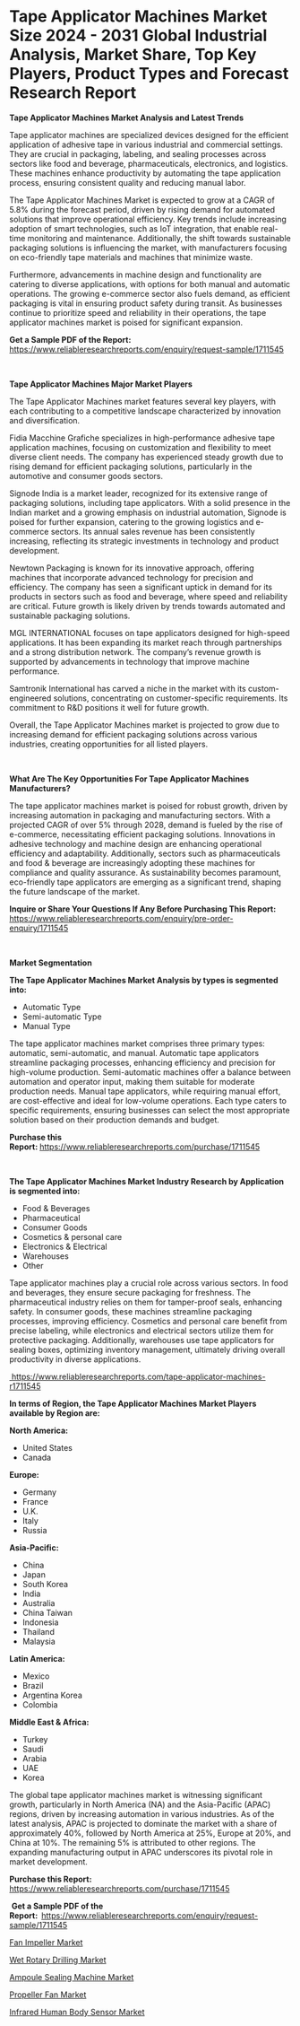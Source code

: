 <p><h1>Tape Applicator Machines Market Size 2024 - 2031 Global Industrial Analysis, Market Share, Top Key Players, Product Types and Forecast Research Report</h1></p><p><strong>Tape Applicator Machines Market Analysis and Latest Trends</strong></p>
<p><p>Tape applicator machines are specialized devices designed for the efficient application of adhesive tape in various industrial and commercial settings. They are crucial in packaging, labeling, and sealing processes across sectors like food and beverage, pharmaceuticals, electronics, and logistics. These machines enhance productivity by automating the tape application process, ensuring consistent quality and reducing manual labor.</p><p>The Tape Applicator Machines Market is expected to grow at a CAGR of 5.8% during the forecast period, driven by rising demand for automated solutions that improve operational efficiency. Key trends include increasing adoption of smart technologies, such as IoT integration, that enable real-time monitoring and maintenance. Additionally, the shift towards sustainable packaging solutions is influencing the market, with manufacturers focusing on eco-friendly tape materials and machines that minimize waste.</p><p>Furthermore, advancements in machine design and functionality are catering to diverse applications, with options for both manual and automatic operations. The growing e-commerce sector also fuels demand, as efficient packaging is vital in ensuring product safety during transit. As businesses continue to prioritize speed and reliability in their operations, the tape applicator machines market is poised for significant expansion.</p></p>
<p><strong>Get a Sample PDF of the Report:&nbsp;</strong> <a href="https://www.reliableresearchreports.com/enquiry/request-sample/1711545?utm_campaign=1616&utm_medium=2&utm_source=Github&utm_content=ia&utm_term=22102024&utm_id=tape-applicator-machines">https://www.reliableresearchreports.com/enquiry/request-sample/1711545</a></p>
<p>&nbsp;</p>
<p><strong>Tape Applicator Machines Major Market Players</strong></p>
<p><p>The Tape Applicator Machines market features several key players, with each contributing to a competitive landscape characterized by innovation and diversification. </p><p>Fidia Macchine Grafiche specializes in high-performance adhesive tape application machines, focusing on customization and flexibility to meet diverse client needs. The company has experienced steady growth due to rising demand for efficient packaging solutions, particularly in the automotive and consumer goods sectors. </p><p>Signode India is a market leader, recognized for its extensive range of packaging solutions, including tape applicators. With a solid presence in the Indian market and a growing emphasis on industrial automation, Signode is poised for further expansion, catering to the growing logistics and e-commerce sectors. Its annual sales revenue has been consistently increasing, reflecting its strategic investments in technology and product development.</p><p>Newtown Packaging is known for its innovative approach, offering machines that incorporate advanced technology for precision and efficiency. The company has seen a significant uptick in demand for its products in sectors such as food and beverage, where speed and reliability are critical. Future growth is likely driven by trends towards automated and sustainable packaging solutions.</p><p>MGL INTERNATIONAL focuses on tape applicators designed for high-speed applications. It has been expanding its market reach through partnerships and a strong distribution network. The company’s revenue growth is supported by advancements in technology that improve machine performance.</p><p>Samtronik International has carved a niche in the market with its custom-engineered solutions, concentrating on customer-specific requirements. Its commitment to R&D positions it well for future growth.</p><p>Overall, the Tape Applicator Machines market is projected to grow due to increasing demand for efficient packaging solutions across various industries, creating opportunities for all listed players.</p></p>
<p>&nbsp;</p>
<p><strong>What Are The Key Opportunities For Tape Applicator Machines Manufacturers?</strong></p>
<p><p>The tape applicator machines market is poised for robust growth, driven by increasing automation in packaging and manufacturing sectors. With a projected CAGR of over 5% through 2028, demand is fueled by the rise of e-commerce, necessitating efficient packaging solutions. Innovations in adhesive technology and machine design are enhancing operational efficiency and adaptability. Additionally, sectors such as pharmaceuticals and food & beverage are increasingly adopting these machines for compliance and quality assurance. As sustainability becomes paramount, eco-friendly tape applicators are emerging as a significant trend, shaping the future landscape of the market.</p></p>
<p><strong>Inquire or Share Your Questions If Any Before Purchasing This Report:</strong> <a href="https://www.reliableresearchreports.com/enquiry/pre-order-enquiry/1711545?utm_campaign=1616&utm_medium=2&utm_source=Github&utm_content=ia&utm_term=22102024&utm_id=tape-applicator-machines">https://www.reliableresearchreports.com/enquiry/pre-order-enquiry/1711545</a></p>
<p>&nbsp;</p>
<p><strong>Market Segmentation</strong></p>
<p><strong>The Tape Applicator Machines Market Analysis by types is segmented into:</strong></p>
<p><ul><li>Automatic Type</li><li>Semi-automatic Type</li><li>Manual Type</li></ul></p>
<p><p>The tape applicator machines market comprises three primary types: automatic, semi-automatic, and manual. Automatic tape applicators streamline packaging processes, enhancing efficiency and precision for high-volume production. Semi-automatic machines offer a balance between automation and operator input, making them suitable for moderate production needs. Manual tape applicators, while requiring manual effort, are cost-effective and ideal for low-volume operations. Each type caters to specific requirements, ensuring businesses can select the most appropriate solution based on their production demands and budget.</p></p>
<p><strong>Purchase this Report:&nbsp;</strong><a href="https://www.reliableresearchreports.com/purchase/1711545?utm_campaign=1616&utm_medium=2&utm_source=Github&utm_content=ia&utm_term=22102024&utm_id=tape-applicator-machines">https://www.reliableresearchreports.com/purchase/1711545</a></p>
<p>&nbsp;</p>
<p><strong>The Tape Applicator Machines Market Industry Research by Application is segmented into:</strong></p>
<p><ul><li>Food & Beverages</li><li>Pharmaceutical</li><li>Consumer Goods</li><li>Cosmetics & personal care</li><li>Electronics & Electrical</li><li>Warehouses</li><li>Other</li></ul></p>
<p><p>Tape applicator machines play a crucial role across various sectors. In food and beverages, they ensure secure packaging for freshness. The pharmaceutical industry relies on them for tamper-proof seals, enhancing safety. In consumer goods, these machines streamline packaging processes, improving efficiency. Cosmetics and personal care benefit from precise labeling, while electronics and electrical sectors utilize them for protective packaging. Additionally, warehouses use tape applicators for sealing boxes, optimizing inventory management, ultimately driving overall productivity in diverse applications.</p></p>
<p><a href="https://www.reliableresearchreports.com/tape-applicator-machines-r1711545?utm_campaign=1616&utm_medium=2&utm_source=Github&utm_content=ia&utm_term=22102024&utm_id=tape-applicator-machines">&nbsp;https://www.reliableresearchreports.com/tape-applicator-machines-r1711545</a></p>
<p><strong>In terms of Region, the Tape Applicator Machines Market Players available by Region are:</strong></p>
<p>
    <p> <strong> North America: </strong>
        <ul>
            <li>United States</li>
            <li>Canada</li>
        </ul>
        </p> 
    <p> <strong> Europe: </strong>
        <ul>
            <li>Germany</li>
            <li>France</li>
            <li>U.K.</li>
            <li>Italy</li>
            <li>Russia</li>
        </ul>
        </p> 
    <p> <strong> Asia-Pacific: </strong>
        <ul>
            <li>China</li>
            <li>Japan</li>
            <li>South Korea</li>
            <li>India</li>
            <li>Australia</li>
            <li>China Taiwan</li>
            <li>Indonesia</li>
            <li>Thailand</li>
            <li>Malaysia</li>
        </ul>
        </p> 
    <p> <strong> Latin America: </strong>
        <ul>
            <li>Mexico</li>
            <li>Brazil</li>
            <li>Argentina Korea</li>
            <li>Colombia</li>
        </ul>
        </p> 
    <p> <strong> Middle East & Africa: </strong>
        <ul>
            <li>Turkey</li>
            <li>Saudi</li>
            <li>Arabia</li>
            <li>UAE</li>
            <li>Korea</li>
        </ul>
    </p>
    </p>
<p><p>The global tape applicator machines market is witnessing significant growth, particularly in North America (NA) and the Asia-Pacific (APAC) regions, driven by increasing automation in various industries. As of the latest analysis, APAC is projected to dominate the market with a share of approximately 40%, followed by North America at 25%, Europe at 20%, and China at 10%. The remaining 5% is attributed to other regions. The expanding manufacturing output in APAC underscores its pivotal role in market development.</p></p>
<p><strong>Purchase this Report: </strong><a href="https://www.reliableresearchreports.com/purchase/1711545?utm_campaign=1616&utm_medium=2&utm_source=Github&utm_content=ia&utm_term=22102024&utm_id=tape-applicator-machines">https://www.reliableresearchreports.com/purchase/1711545</a></p>
<p>&nbsp;<strong>Get a Sample PDF of the Report:&nbsp;&nbsp;</strong><a href="https://www.reliableresearchreports.com/enquiry/request-sample/1711545?utm_campaign=1616&utm_medium=2&utm_source=Github&utm_content=ia&utm_term=22102024&utm_id=tape-applicator-machines">https://www.reliableresearchreports.com/enquiry/request-sample/1711545</a></p>
<p><strong></strong></p>
<p><p><a href="https://www.linkedin.com/pulse/fan-impeller-market-evolution-future-outlook-forecasting-industry-lsypf?utm_campaign=1616&utm_medium=2&utm_source=Github&utm_content=ia&utm_term=22102024&utm_id=tape-applicator-machines">Fan Impeller Market</a></p><p><a href="https://www.linkedin.com/pulse/wet-rotary-drilling-market-emerging-trends-future-prospects-txdcf?utm_campaign=1616&utm_medium=2&utm_source=Github&utm_content=ia&utm_term=22102024&utm_id=tape-applicator-machines">Wet Rotary Drilling Market</a></p><p><a href="https://www.linkedin.com/pulse/global-perspectives-ampoule-sealing-machine-market-trends-forecast-3kjzf?utm_campaign=1616&utm_medium=2&utm_source=Github&utm_content=ia&utm_term=22102024&utm_id=tape-applicator-machines">Ampoule Sealing Machine Market</a></p><p><a href="https://www.linkedin.com/pulse/propeller-fan-market-trends-growth-outlook-2024-2031-sd8ef?utm_campaign=1616&utm_medium=2&utm_source=Github&utm_content=ia&utm_term=22102024&utm_id=tape-applicator-machines">Propeller Fan Market</a></p><p><a href="https://www.linkedin.com/pulse/infrared-human-body-sensor-market-global-regional-analysis-0gskf?utm_campaign=1616&utm_medium=2&utm_source=Github&utm_content=ia&utm_term=22102024&utm_id=tape-applicator-machines">Infrared Human Body Sensor Market</a></p></p>